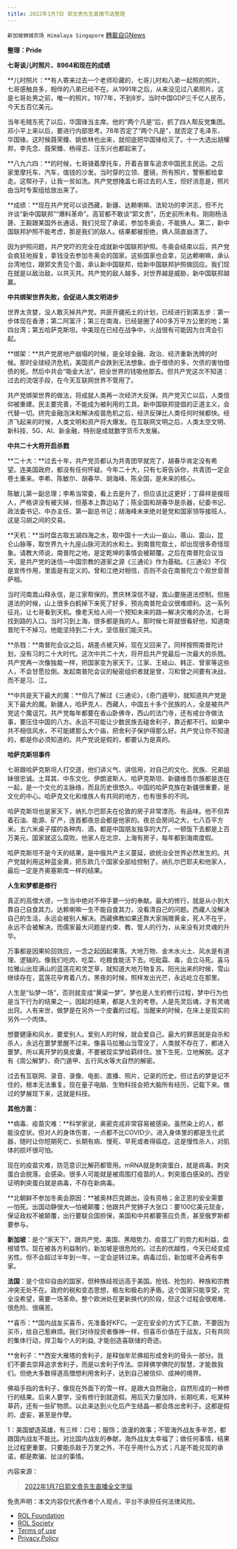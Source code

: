 ```yaml
---
title: 2022年1月7日 郭文贵先生直播节选整理
---
```

`新加坡狮城农场 Himalaya Singapore` [轉載自GNews](https://gnews.org/zh-hans/2169912/)

**整理：Pride**

**七哥谈儿时照片、8964和现在的成绩**

**儿时照片：**有人寄来过去一个老师珍藏的，七哥儿时和八弟一起照的照片。七哥感触良多，相伴的八弟已经不在。从1991年之后，从来没见过八弟照片。这是七哥处男之前，唯一的照片。1977年，不到8岁。当时中国GDP三千亿人民币，今天五百亿美元。

当年毛贼东死了以后，华国锋当主席。他的“两个凡是”后，抓了四人帮反党集团。邓小平上来以后，要进行内部思考。78年否定了“两个凡是”，就否定了毛泽东、华国锋。这时候聂荣臻、姚依林也出来，就彻底把华国锋给灭了。十一大选出胡耀邦，李先念、聂荣臻、杨得志、汪东兴也都起来了。

**八九六四：**的时候，七哥骑着摩托车，开着吉普车追求中国民主民运。之后家里摩托车、汽车，值钱的沙发。当时穿的立领、墨镜，所有照片，警察都给拿走。这帮孙子，让我一贫如洗。共产党想掩盖七哥过去的人生，但好消息是，照片由当时专案组给放出来了。

**成绩：**现在共产党可以谈西藏，新疆、达赖喇嘛、法轮功的李洪志，但不允许谈“新中国联邦”“爆料革命”。高官都不敢谈“郭文贵”，历史前所未有。刚刚杨洁篪、王毅跟某国外长通话，我们兑现了承诺，参加冬奥会，不能换人。第二，新中国联邦护照不能考虑，那是我们的敌人。结果都被拒绝，俩人简直崩溃了。

因为护照问题，共产党吓的完全在成就新中国联邦护照。冬奥会结束以后，共产党会疯狂地报复，拿钱没去参加冬奥会的国家。这些国家也会拿，见达赖喇嘛，承认台湾地位，跟郭文贵见个面，承认新中国联邦，给新中国联邦护照做回应。我们现在就是以敌治敌，以共灭共。共产党的敌人越多，对世界越是威胁，新中国联邦越赢。

**中共绑架世界失败，会促进人类文明进步**

世界太贪婪，没人敢灭掉共产党。共匪开疆拓土的计划，已经进行到第五步：第一步体现在香港；第二阿富汗；第三在南海，已经是圈了400多万平方公里的地；第四台湾；第五哈萨克斯坦。中美现在已经在战争中，火战很有可能因为台湾会引起。

**绑架：**共产党房地产崩塌的时候，是全球金融、政治、经济重新洗牌的时候。那时全球经济危机，美国资产会跌到无法想象。由于借债的多，欠债的害怕借债的死。然后中共会“吸金大法”，把全世界的钱吸他那去。但共产党这次不知道：过去的流氓手段，在今天互联网世界不管用了。

共产党绑架世界的做法，将成就人类再一次经济大反弹。共产党灭亡以后，人类信仰被重建。民主要完善，不能成为被利用的工具。新中国联邦提倡的正道主义，会代替一切。挤完金融泡沫和解决疫苗危机之后，经济反弹比人类任何时候都快。经济飞起来的时候，人类文明和资产将大爆发。在互联网文明之后，人类太空文明、新科技、5G、AI、新金融，特别是成就数字货币大发展。

**中共二十大将开启杀戮**

**二十大：**过去十年，共产党员都认为共青团早就完了，胡春华肯定没有希望。连美国政府，都没有任何怀疑。今年二十大，只有七哥告诉你，共青团一定会卷土重来。李希、陈敏尔、胡春华、胡海峰、陈全国，是未来的核心。

陈敏儿第一副总理；李希当常委，看上去是升了，但应该比这更好；丁薛祥是接班人，严格讲没有被灭掉，但基本上靠边站了；陈全国和胡春华是杀器，纪委书记、政法委书记、中办主任、第一副总书记；胡海峰未来绝对是党和国家领导接班人，这是习胡之间的交易。

**天机：**当时盘古取五湖四海之水，取中国十一大山—峎山，蓿山、震山，昆仑山脉等，取世界九十九座山脉河流的水和土。到南普陀取土，却出现很多奇怪现象。请教大师说，南普陀之地，是定乾坤的事情会被颠覆。之后在南普陀会议当天，是共产党的迷信—中国宗教的道家之源《三通论》作为基础。《三通论》不仅是宣传作用，里面是有定义的。曾和江绝对相信，否则不会在南普陀立个观世音菩萨相。

当时河南嵩山释永信，是江家帮保的。贾庆林深信不疑，嵩山要施道法控制。但施道法的时候，山上很多白鹤掉下来死了好多，预兆南普陀会议很难顺利。这一系列征兆，让七哥看到天机。像老天给人间一个预知未来的路—解决灾难的办法，七哥找到路的入口。当时习到上海，很多都是我的人。那时候七哥就很看好他，知道南普陀干不掉习。他能坚持到二十大，坚信我们能灭共。

**杀戮：**南普陀会议之后，胡差点被灭掉，现在又回来了。同样按照南普陀计划，没有习的二十大时代。这次中共二十大，将开启共产党最后一次最大的杀戮。共产党再一次像独裁一样，把国家变为家天下。江家、王岐山、韩正、曾家等这些人，不会甘愿拉倒。发起南普陀会议的秘密组织者就是曾，习和曾之间要有决战，而不是习、江。

**中共是天下最大的魔：**但凡了解过《三通论》，《奇门遁甲》，就知道共产党是天下最大的魔。新疆人，哈萨克人、西藏人，中国五十多个民族的人，全是被共产党这个魔诅咒。共产党每年都要在香山卧佛寺，西山的法门寺，还有戒台寺做法事，要压住中国的八方。永远不可能让少数民族去碰舍利子，靠近都不行。如果中共不相信风水，不可能建那么大个庙，把舍利子保护得那么好。共产党让你不知道的，都是你必须知道的。共产党说是假的，都要认为是真的。

**哈萨克斯坦事件**

七哥跟哈萨克斯坦人打交道，他们讲义气、讲信用，对自己的文化、民族、兄弟姐妹很忠诚。土耳其、中东文化、伊朗波斯人、哈萨克斯坦、新疆维吾尔族都是连在一起，是一个文化的主脉络，而且历史很悠久。中国的哈萨克族在新疆很重要，是文化的中心。哈萨克文化和维族人有共同的地方，也有很多的不同。

哈萨克斯坦也是家天下，纳扎尔巴耶夫在伦敦的房子非常漂亮、有品味。他不但弄着石油、能源、矿产，连首都夜总会都是他家的。夜总会房间之大，七八百平方米。五六米桌子摆的各种肉、酒，都是中国朋友独享的大厅。一顿饭下去都是上百万美元，国家就这么腐败。他家人在北京、上海有房子，每年都到海南度假。

哈萨克斯坦不是今天的结果，是中俄共产主义蔓延，欲统治全世界必然发生的。共产党就利用这种蓝金黄，把东欧几个国家全部给控制了。纳扎尔巴耶夫和他家人，最后一定是齐奥塞斯库一样的结果。

**人生和梦都是修行**

真正的高僧大德，一生当中绝对不伸手要一分的奉献。最大的修行，就是从小到大靠自己自食其力。达赖喇嘛一生不能自食其力，没看清自己的问题。西藏人没解决自己的生活，永远会被别人解决。西藏佛教如果还靠大家捐赠黄金，死人不在乎，永远不会被解决。而儒家最大问题是约束、教、管人的行为，从来没有对灵魂的升华。

万事都是因果轮回效应，一念之起因起果落。大地万物、金木水火土、风水是有道理、逻辑的。像我们吃肉、吃菜、吃粮食能活下去。吃砒霜、毒，会立马死。喜马拉雅山出现满山的蓝莲花和灵芝草，就知道大地万物复苏。阳光出来的时候，雪山继续存在，蓝莲花孕育着八方。黑夜的时候，照样发出光芒，永远屹立在那里。

人生是“仙梦一场”，否则就变成“黄粱一梦”。梦也是人生的修行过程，梦中行为也是当下行为的结果之一。因起的结果，都是人生的考卷。人是先灵后魂，才有灵魂出窍。人有来世，做梦是在另外一个皮囊的过程。当醒来的时候，在床上是现实的另外一个肉体。

想要健康和风水，要爱别人。爱别人的时候，就会爱自己。最大的罪恶就是自杀和杀人，永远在噩梦里醒不过来。像喜马拉雅山当雪没了，人类就不存在了，都进入噩梦。所以离开梦的臭皮囊，不要被现实梦给羁绊住。放下生死，立地解脱。这才有《周公解梦》、奇门遁甲、五行风水等大自然的解密。

过去有互联网、录音、录像、电影、直播、照片，记录的历史。但过去的梦是记不住的，根本无法重复。现在量子电脑、生物科技会把大脑所有经历，记载下来。做过的梦展现下来，这就是科技。

**其他方面：**

**病毒、疫苗灾难：**科学家说，奥密克戎非常容易被感染。虽然染上的人，都能没症状。但对人的身体伤害，一点都不比COVID少。进入身体里的都是生化武器，随时让你短期死亡、长期有病、慢死、早死或者得癌症。这是慢性杀人，对肌体的损坏很可怕。

现在的疫苗灾难，防范意识比解药都管用。mRNA就是刺突蛋白，就是病毒。刺突蛋白会脱落，会感染。很多人可能就是被周围打疫苗的人，刺突蛋白感染的。西安证明刺突蛋白就是病毒，不存在新病毒。

**北朝鲜不参加冬奥会原因：**被奥林匹克踢出，没有资格；金正恩的安全需要—怕死。出国动静很大—怕被颠覆；他跟共产党狮子大张口：要100亿美元现金，保证政权不被颠覆，出行要联合国担保，美国和中共都要答应负责，甚至俄罗斯都要参与。

**新加坡**：是个“家天下”，跟共产党、美国、黑暗势力、疫苗工厂的势力和利益，盘根错节。现在被各方利益制约，新加坡是很危险的。过去的优越性，今天已经变成劣性。但不会超过半年到一年，一定会逆转过来。病毒过后，新加坡不会再有李家。

**法国**：是个信仰自由的国家，但种族歧视远高于美国。抢钱、抢包的、种族和宗教冲突无处不在。政府的税和变态思想，极左和极右的矛盾。这个国家只能享受，完全没希望，需要一场革命。整个欧洲处在更新换代的阶段，但这个过程会很艰难、很危险、很痛苦。

**喜币：**国内战友买喜币，先准备好KFC。一定在安全的方式下汇款，不要因为买币，给自己惹麻烦。我们对待投资者像神一样，但喜币价值在于战友。只有共同的集体行动，捍卫每个人的利益, 才能创造喜联储的奇迹。

**舍利子：**西安大雁塔的舍利子，是释伽牟尼佛祖形成舍利的骨头一部分。我们不要去崇拜追求舍利子，而是以舍利子传法。崇拜佛学佛陀的智慧，才能救我们。但绝大多数得道高僧想利用舍利子，达到自己被信仰、成神的境界。

佛祖手指的舍利子，像现在外面下的雪一样。是跟大自然融合，自然形成的一种修行的结果。后来人要学，没有修行到就造假。用后天力量加持，长期吃素，吃某种草药，还有一些矿物质。以此来达到火化后产生结晶—都会炼出舍利子。这都是假的、虚妄，甚至是作孽。

1：美国塑造英雄，有三样：口号；服饰；浪漫的故事；不管海外战友多辛苦，都跟国内战友不能比。对比国内战友的奉献，海外战友太幸福了；做任何事情，结果比过程更重要。只要能杀敌于万里之外，不在乎用什么方式；凡是不能兑现的承诺，都是欺骗、扯淡的事情。

内容来源：



> [2022年1月7日郭文贵先生直播全文字版](https://gnews.org/zh-hans/1837036/)



 

免责声明：本文内容仅代表作者个人观点，平台不承担任何法律风险。

- [ROL Foundation](https://rolfoundation.org/)
- [ROL Society](https://rolsociety.org/)
- [Terms of use](https://gnews.org/terms-of-use-3/)
- [Privacy Policy](https://gnews.org/privacy-policy/)

